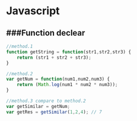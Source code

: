 # Javascript

<script type="text/javascript" src="../js/general.js"></script>



###Function declear
---

```javascript
//method.1
function getString = function(str1,str2,str3) {
	return (str1 + str2 + str3);
}

//method.2
var getNum = function(num1,num2,num3) {
	return (Math.log(num1 * num2 * num3));
}

//method.3 compare to method.2
var getSimilar = getNum;
var getRes = getSimilar(1,2,4);	// 7
```

